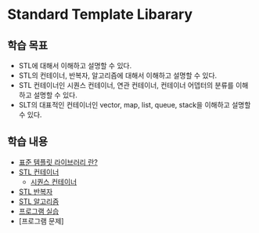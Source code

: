 # Standard Template Libarary

## 학습 목표

* STL에 대해서 이해하고 설명할 수 있다.
* STL의 컨테이너, 반복자, 알고리즘에 대해서 이해하고 설명할 수 있다.
* STL 컨테이너인 시퀀스 컨테이너, 연관 컨테이너, 컨테이너 어뎁터의 분류를 이해하고 설명할 수 있다.
* SLT의 대표적인 컨테이너인 vector, map, list, queue, stack을 이해하고 설명할 수 있다.

## 학습 내용

* [표준 템플릿 라이브러리 란?](./STL_Intro.md)
* [STL 컨테이너](./Container.md)
    + [시퀀스 컨테이너](./SequenceContainer.md)
* [STL 반복자](./iterator.md)
* [STL 알고리즘](./algorithms.md)
* [프로그램 실습](Labs.md)
* [프로그램 문제]

